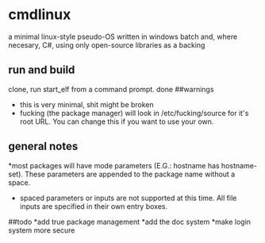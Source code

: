 # cmdlinux
a minimal linux-style pseudo-OS written in windows batch and, where necesary, C#, using only open-source libraries as a backing
## run and build
clone, run start_elf from a command prompt. done
##warnings

* this is very minimal, shit might be broken
* fucking (the package manager) will look in /etc/fucking/source for it's root URL. You can change this if you want to use your own.

## general notes

*most packages will have mode parameters (E.G.: hostname has hostname-set). These parameters are appended to the package name without a space.

* spaced parameters or inputs are not supported at this time. All file inputs are specified in their own entry boxes.

##todo
*add true package management
*add the doc system
*make login system more secure
